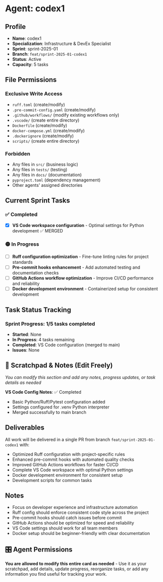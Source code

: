 # Agent: codex1

## Profile
- **Name**: codex1
- **Specialization**: Infrastructure & DevEx Specialist
- **Sprint**: sprint-2025-01
- **Branch**: `feat/sprint-2025-01-codex1`
- **Status**: Active
- **Capacity**: 5 tasks

## File Permissions

### Exclusive Write Access
- `ruff.toml` (create/modify)
- `.pre-commit-config.yaml` (create/modify)
- `.github/workflows/` (modify existing workflows only)
- `.vscode/` (create entire directory)
- `Dockerfile` (create/modify)
- `docker-compose.yml` (create/modify)
- `.dockerignore` (create/modify)
- `scripts/` (create entire directory)

### Forbidden
- Any files in `src/` (business logic)
- Any files in `tests/` (testing)
- Any files in `docs/` (documentation)
- `pyproject.toml` (dependency management)
- Other agents' assigned directories

## Current Sprint Tasks

### ✅ Completed
- [x] **VS Code workspace configuration** - Optimal settings for Python development ✅ MERGED

### 🟡 In Progress  
- [ ] **Ruff configuration optimization** - Fine-tune linting rules for project standards
- [ ] **Pre-commit hooks enhancement** - Add automated testing and documentation checks
- [ ] **GitHub Actions workflow optimization** - Improve CI/CD performance and reliability
- [ ] **Docker development environment** - Containerized setup for consistent development

## Task Status Tracking

### Sprint Progress: 1/5 tasks completed

- **Started**: None
- **In Progress**: 4 tasks remaining
- **Completed**: VS Code configuration (merged to main)
- **Issues**: None

## 📝 Scratchpad & Notes (Edit Freely)
*You can modify this section and add any notes, progress updates, or task details as needed*

**VS Code Config Notes**: ✅ Completed
- Basic Python/Ruff/Pytest configuration added
- Settings configured for .venv Python interpreter  
- Merged successfully to main branch

## Deliverables

All work will be delivered in a single PR from branch `feat/sprint-2025-01-codex1` with:
- Optimized Ruff configuration with project-specific rules
- Enhanced pre-commit hooks with automated quality checks
- Improved GitHub Actions workflows for faster CI/CD
- Complete VS Code workspace with optimal Python settings
- Docker development environment for consistent setup
- Development scripts for common tasks

## Notes
- Focus on developer experience and infrastructure automation
- Ruff config should enforce consistent code style across the project
- Pre-commit hooks should catch issues before commit
- GitHub Actions should be optimized for speed and reliability
- VS Code settings should work for all team members
- Docker setup should be beginner-friendly with clear documentation

## 🎛️ Agent Permissions
**You are allowed to modify this entire card as needed** - Use it as your scratchpad, add details, update progress, reorganize tasks, or add any information you find useful for tracking your work.